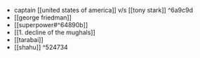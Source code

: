 - captain [[united states of america]] v/s [[tony stark]]
 ^6a9c9d
- [[george friedman]]
- [[superpower#^64890b]]
- [[1. decline of the mughals]]
- [[tarabai]]
- [[shahu]] ^524734